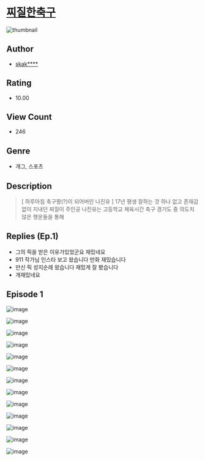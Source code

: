 # [찌질한축구](https://comic.naver.com/challenge/list?titleId=810642)
![thumbnail](https://image-comic.pstatic.net/user_contents_data/challenge_comic/2023/05/24/169628/upload_3689400492627211618_480x623.jpeg)

## Author
- [skak****](https://comic.naver.com/artistTitle?id=169628)

## Rating
- 10.00

## View Count
- 246

## Genre
- 개그, 스포츠

## Description
> [ 하루아침 축구짱(?)이 되어버린 나진유 ] 17년 평생 잘하는 것 하나 없고 존재감 없이 지내던 찌질이 주인공 나진유는 고등학교 체육시간 축구 경기도 중 의도치 않은 행운들을 통해

## Replies (Ep.1)
- 그의 픽을 받은 이유가있었군요 재밌네요
- 911 작가님 인스타 보고 왔습니다 만화 재밌습니다
- 만신 픽 성지순례 왔습니다 재밌게 잘 봤습니다
- 개재밌네요

## Episode 1
![image](https://image-comic.pstatic.net/user_contents_data/challenge_comic/2023/05/24/169628/upload_3617294532073763126.jpeg)

![image](https://image-comic.pstatic.net/user_contents_data/challenge_comic/2023/05/24/169628/upload_3918804810537644344.jpeg)

![image](https://image-comic.pstatic.net/user_contents_data/challenge_comic/2023/05/24/169628/upload_7148166324181022775.jpeg)

![image](https://image-comic.pstatic.net/user_contents_data/challenge_comic/2023/05/24/169628/upload_3617908042502650162.jpeg)

![image](https://image-comic.pstatic.net/user_contents_data/challenge_comic/2023/05/24/169628/upload_4122823568790939184.jpeg)

![image](https://image-comic.pstatic.net/user_contents_data/challenge_comic/2023/05/24/169628/upload_7365413105833422898.jpeg)

![image](https://image-comic.pstatic.net/user_contents_data/challenge_comic/2023/05/24/169628/upload_7077181844904764981.jpeg)

![image](https://image-comic.pstatic.net/user_contents_data/challenge_comic/2023/05/24/169628/upload_4050198623280129074.jpeg)

![image](https://image-comic.pstatic.net/user_contents_data/challenge_comic/2023/05/24/169628/upload_3630236861985732708.jpeg)

![image](https://image-comic.pstatic.net/user_contents_data/challenge_comic/2023/05/24/169628/upload_3559591255743816756.jpeg)

![image](https://image-comic.pstatic.net/user_contents_data/challenge_comic/2023/05/24/169628/upload_3631649954326392886.jpeg)

![image](https://image-comic.pstatic.net/user_contents_data/challenge_comic/2023/05/24/169628/upload_3760847844088492600.jpeg)

![image](https://image-comic.pstatic.net/user_contents_data/challenge_comic/2023/05/24/169628/upload_7089617309315445044.jpeg)
